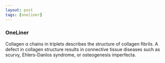```yaml
---
layout: post
tags: [oneliner]
---
```



### OneLiner

Collagen α chains in triplets describes the structure of collagen fibrils. A defect in collagen structure results in connective tissue diseases such as scurvy, Ehlers-Danlos syndrome, or osteogenesis imperfecta.
